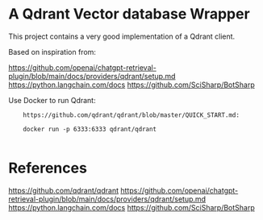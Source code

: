 # A Qdrant Vector database Wrapper 

This project contains a very good implementation of a Qdrant client.

Based on inspiration from:

https://github.com/openai/chatgpt-retrieval-plugin/blob/main/docs/providers/qdrant/setup.md
https://python.langchain.com/docs
https://github.com/SciSharp/BotSharp


Use Docker to run Qdrant:

```
    https://github.com/qdrant/qdrant/blob/master/QUICK_START.md:

    docker run -p 6333:6333 qdrant/qdrant
    
```

# References
https://github.com/qdrant/qdrant
https://github.com/openai/chatgpt-retrieval-plugin/blob/main/docs/providers/qdrant/setup.md
https://python.langchain.com/docs
https://github.com/SciSharp/BotSharp

